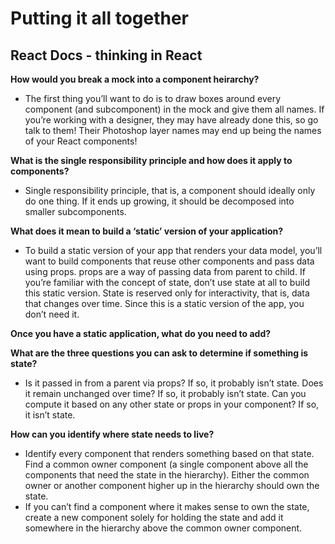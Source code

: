 # Putting it all together

## React Docs - thinking in React

**How would you break a mock into a component heirarchy?**

- The first thing you’ll want to do is to draw boxes around every component (and subcomponent) in the mock and give them all names. If you’re working with a designer, they may have already done this, so go talk to them! Their Photoshop layer names may end up being the names of your React components!

**What is the single responsibility principle and how does it apply to components?**

 - Single responsibility principle, that is, a component should ideally only do one thing. If it ends up growing, it should be decomposed into smaller subcomponents.

**What does it mean to build a ‘static’ version of your application?**

- To build a static version of your app that renders your data model, you’ll want to build components that reuse other components and pass data using props. props are a way of passing data from parent to child. If you’re familiar with the concept of state, don’t use state at all to build this static version. State is reserved only for interactivity, that is, data that changes over time. Since this is a static version of the app, you don’t need it.

**Once you have a static application, what do you need to add?**

**What are the three questions you can ask to determine if something is state?**

- Is it passed in from a parent via props? If so, it probably isn’t state.
Does it remain unchanged over time? If so, it probably isn’t state.
Can you compute it based on any other state or props in your component? If so, it isn’t state.

**How can you identify where state needs to live?**

- Identify every component that renders something based on that state.
Find a common owner component (a single component above all the components that need the state in the hierarchy).
Either the common owner or another component higher up in the hierarchy should own the state.
- If you can’t find a component where it makes sense to own the state, create a new component solely for holding the state and add it somewhere in the hierarchy above the common owner component.




